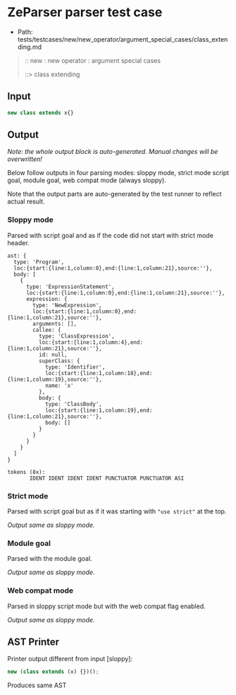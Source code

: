 # ZeParser parser test case

- Path: tests/testcases/new/new_operator/argument_special_cases/class_extending.md

> :: new : new operator : argument special cases
>
> ::> class extending

## Input

`````js
new class extends x{}
`````

## Output

_Note: the whole output block is auto-generated. Manual changes will be overwritten!_

Below follow outputs in four parsing modes: sloppy mode, strict mode script goal, module goal, web compat mode (always sloppy).

Note that the output parts are auto-generated by the test runner to reflect actual result.

### Sloppy mode

Parsed with script goal and as if the code did not start with strict mode header.

`````
ast: {
  type: 'Program',
  loc:{start:{line:1,column:0},end:{line:1,column:21},source:''},
  body: [
    {
      type: 'ExpressionStatement',
      loc:{start:{line:1,column:0},end:{line:1,column:21},source:''},
      expression: {
        type: 'NewExpression',
        loc:{start:{line:1,column:0},end:{line:1,column:21},source:''},
        arguments: [],
        callee: {
          type: 'ClassExpression',
          loc:{start:{line:1,column:4},end:{line:1,column:21},source:''},
          id: null,
          superClass: {
            type: 'Identifier',
            loc:{start:{line:1,column:18},end:{line:1,column:19},source:''},
            name: 'x'
          },
          body: {
            type: 'ClassBody',
            loc:{start:{line:1,column:19},end:{line:1,column:21},source:''},
            body: []
          }
        }
      }
    }
  ]
}

tokens (8x):
       IDENT IDENT IDENT IDENT PUNCTUATOR PUNCTUATOR ASI
`````

### Strict mode

Parsed with script goal but as if it was starting with `"use strict"` at the top.

_Output same as sloppy mode._

### Module goal

Parsed with the module goal.

_Output same as sloppy mode._

### Web compat mode

Parsed in sloppy script mode but with the web compat flag enabled.

_Output same as sloppy mode._

## AST Printer

Printer output different from input [sloppy]:

````js
new (class extends (x) {})();
````

Produces same AST
